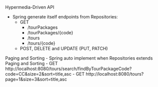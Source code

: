 Hypermedia-Driven API
- Spring generate itself endpoints from Repositories:
    - GET 
        - /tourPackages 
        - /tourPackages/{code}
        - /tours
        - /tours/{code}
    - POST, DELETE and UPDATE (PUT, PATCH)
    
Paging and Sorting
    - Spring auto implement when Repositories extends Paging and Sorting
    - GET http://localhost:8080/tours/search/findByTourPackageCode?code=CC&size=2&sort=title,asc
    - GET http://localhost:8080/tours?page=1&size=3&sort=title,asc
